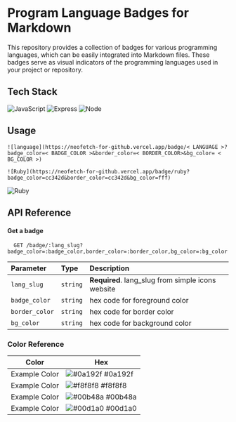# Program Language Badges for Markdown

This repository provides a collection of badges for various programming languages, which can be easily integrated into Markdown files. These badges serve as visual indicators of the programming languages used in your project or repository.

## Tech Stack

![JavaScript](https://neofetch-for-github.vercel.app/badge/javascript?badge_color=F7DF1E&border_color=F7DF1E&bg_color=fff8dc)
![Express](https://neofetch-for-github.vercel.app/badge/express?badge_color=000&border_color=000&bg_color=fff)
![Node](https://neofetch-for-github.vercel.app/badge/nodedotjs?badge_color=000&border_color=000&bg_color=fff)

## Usage

```
![language](https://neofetch-for-github.vercel.app/badge/< LANGUAGE >?badge_color=< BADGE_COLOR >&border_color=< BORDER_COLOR>&bg_color= < BG_COLOR >)
```

```
![Ruby](https://neofetch-for-github.vercel.app/badge/ruby?badge_color=cc342d&border_color=cc342d&bg_color=fff)
```

![Ruby](https://neofetch-for-github.vercel.app/badge/ruby?badge_color=cc342d&border_color=cc342d&bg_color=fff)

## API Reference

#### Get a badge

```http
  GET /badge/:lang_slug?badge_color=:badge_color,border_color=:border_color,bg_color=:bg_color
```

| Parameter      | Type     | Description                                       |
| :------------- | :------- | :------------------------------------------------ |
| `lang_slug`    | `string` | **Required**. lang_slug from simple icons website |
| `badge_color`  | `string` | hex code for foreground color                     |
| `border_color` | `string` | hex code for border color                         |
| `bg_color`     | `string` | hex code for background color                     |

### Color Reference

| Color         | Hex                                                              |
| ------------- | ---------------------------------------------------------------- |
| Example Color | ![#0a192f](https://via.placeholder.com/10/0a192f?text=+) #0a192f |
| Example Color | ![#f8f8f8](https://via.placeholder.com/10/f8f8f8?text=+) #f8f8f8 |
| Example Color | ![#00b48a](https://via.placeholder.com/10/00b48a?text=+) #00b48a |
| Example Color | ![#00d1a0](https://via.placeholder.com/10/00b48a?text=+) #00d1a0 |
